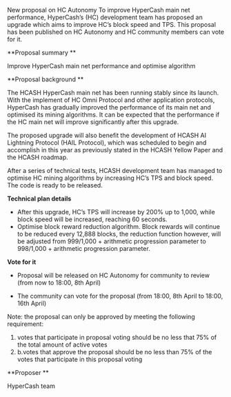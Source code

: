 New proposal on HC Autonomy
To improve HyperCash main net performance, HyperCash’s (HC) development team has proposed an upgrade which aims to improve HC’s block speed and TPS. This proposal has been published on HC Autonomy and HC community members can vote for it.

**Proposal summary **

Improve HyperCash main net performance and optimise algorithm 

**Proposal background **

The HCASH HyperCash main net has been running stably since its launch. With the implement of HC Omni Protocol and other application protocols, HyperCash has gradually improved the performance of its main net and optimised its mining algorithms. It can be expected that the performance if the HC main net will improve significantly after this upgrade.

The proposed upgrade will also benefit the development of HCASH AI Lightning Protocol (HAIL Protocol), which was scheduled to begin and accomplish in this year as previously stated in the HCASH Yellow Paper and the HCASH roadmap. 

After a series of technical tests, HCASH development team has managed to optimise HC mining algorithms by increasing HC’s TPS and block speed. The code is ready to be released.

**Technical plan details**

* After this upgrade, HC’s TPS will increase by 200% up to 1,000, while block speed will be increased, reaching 60 seconds. 
* Optimise block reward reduction algorithm. Block rewards will continue to be reduced every 12,888 blocks, the reduction function however, will be adjusted from 999/1,000 + arithmetic progression parameter to 998/1,000 + arithmetic progression parameter.

**Vote for it**

* Proposal will be released on HC Autonomy for community to review (from now to 18:00, 8th April)

* The community can vote for the proposal (from 18:00, 8th April to 18:00, 16th April)

Note: the proposal can only be approved by meeting the following requirement:

1. votes that participate in proposal voting should be no less that 75% of the total amount of active votes
2. b.votes that approve the proposal should be no less than 75% of the votes that participate in this proposal voting

**Proposer **

HyperCash team 